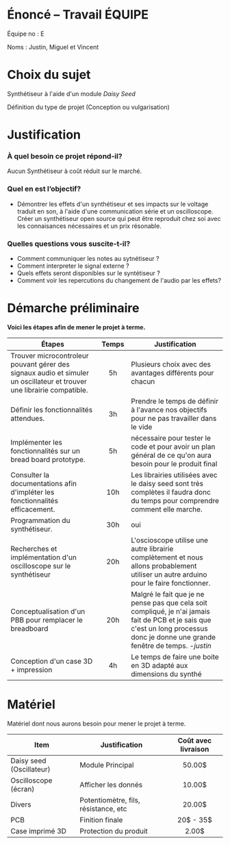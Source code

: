 # Énoncé – Travail ÉQUIPE
Équipe no : E  

Noms : Justin, Miguel et Vincent

# Choix du sujet
Synthétiseur à l'aide d'un module *Daisy Seed*

Définition du type de projet (Conception ou vulgarisation)

# Justification
### À quel besoin ce projet répond-il?

Aucun Synthétiseur à coût réduit sur le marché.

### Quel en est l’objectif?
- Démontrer les effets d'un synthétiseur et ses impacts sur le voltage traduit en son, à l'aide d'une communication série et un oscilloscope. Créer un synthétiseur open source qui peut être reproduit chez soi avec les connaisances nécessaires et un prix résonable.

### Quelles questions vous suscite-t-il?

- Comment communiquer les notes au sytnétiseur ?
- Comment interpreter le signal externe ?
- Quels effets seront disponibles sur le syntétiseur ?
- Comment voir les repercutions du changement de l'audio par les effets?

# Démarche préliminaire
**Voici les étapes afin de mener le projet à terme.**

|Étapes|Temps|Justification|
|----------------------------------------------------------------|:----:|---------------------------------|
|Trouver microcontroleur pouvant gérer des signaux audio et simuler un oscillateur et trouver une librairie compatible.| 5h | Plusieurs choix avec des avantages différents pour chacun |
|Définir les fonctionnalités attendues.| 3h | Prendre le temps de définir à l'avance nos objectifs pour ne pas travailler dans le vide |
|Implémenter les fonctionnalités sur un bread board prototype.| 5h | nécessaire pour tester le code et pour avoir un plan général de ce qu'on aura besoin pour le produit final |
|Consulter la documentations afin d'impléter les fonctionnalités efficacement.| 10h | Les librairies utilisées avec le daisy seed sont très complètes il faudra donc du temps pour comprendre comment elle marche. |  
|Programmation du synthétiseur.| 30h | oui |
|Recherches et implémentation d'un oscilloscope sur le synthétiseur | 20h | L'oscioscope utilise une autre librairie complètement et nous allons probablement utiliser un autre arduino pour le faire fonctionner. |
|Conceptualisation d'un PBB pour remplacer le breadboard| 20h | Malgré le fait que je ne pense pas que cela soit compliqué, je n'ai jamais fait de PCB et je sais que c'est un long processus donc je donne une grande fenêtre de temps. -*justin* |
|Conception d'un case 3D + impression|4h| Le temps de faire une boite en 3D adapté aux dimensions du synthé |
<!-- Chaque étape doit inclure une évaluation de temps approximatif avec justification. -->


# Matériel
Matériel dont nous aurons besoin pour mener le projet à terme.

| Item | Justification | Coût avec livraison| 
|------|---------------|:------:|
| Daisy seed (Oscillateur) | Module Principal | 50.00$ |
| Oscilloscope (écran)| Afficher les donnés | 10.00$ |
| Divers | Potentiomètre, fils, résistance, etc | 20.00$ |
| PCB | Finition finale | 20$ - 35$ |
| Case imprimé 3D | Protection du produit | 2.00$ |

